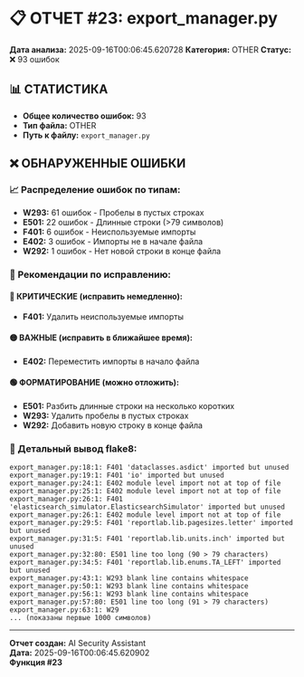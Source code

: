 # 📋 ОТЧЕТ #23: export_manager.py

**Дата анализа:** 2025-09-16T00:06:45.620728
**Категория:** OTHER
**Статус:** ❌ 93 ошибок

## 📊 СТАТИСТИКА

- **Общее количество ошибок:** 93
- **Тип файла:** OTHER
- **Путь к файлу:** `export_manager.py`

## ❌ ОБНАРУЖЕННЫЕ ОШИБКИ

### 📈 Распределение ошибок по типам:

- **W293:** 61 ошибок - Пробелы в пустых строках
- **E501:** 22 ошибок - Длинные строки (>79 символов)
- **F401:** 6 ошибок - Неиспользуемые импорты
- **E402:** 3 ошибок - Импорты не в начале файла
- **W292:** 1 ошибок - Нет новой строки в конце файла

### 🎯 Рекомендации по исправлению:

#### 🔴 КРИТИЧЕСКИЕ (исправить немедленно):
- **F401:** Удалить неиспользуемые импорты

#### 🟡 ВАЖНЫЕ (исправить в ближайшее время):
- **E402:** Переместить импорты в начало файла

#### 🟢 ФОРМАТИРОВАНИЕ (можно отложить):
- **E501:** Разбить длинные строки на несколько коротких
- **W293:** Удалить пробелы в пустых строках
- **W292:** Добавить новую строку в конце файла

### 📝 Детальный вывод flake8:

```
export_manager.py:18:1: F401 'dataclasses.asdict' imported but unused
export_manager.py:19:1: F401 'io' imported but unused
export_manager.py:24:1: E402 module level import not at top of file
export_manager.py:25:1: E402 module level import not at top of file
export_manager.py:26:1: F401 'elasticsearch_simulator.ElasticsearchSimulator' imported but unused
export_manager.py:26:1: E402 module level import not at top of file
export_manager.py:29:5: F401 'reportlab.lib.pagesizes.letter' imported but unused
export_manager.py:31:5: F401 'reportlab.lib.units.inch' imported but unused
export_manager.py:32:80: E501 line too long (90 > 79 characters)
export_manager.py:34:5: F401 'reportlab.lib.enums.TA_LEFT' imported but unused
export_manager.py:43:1: W293 blank line contains whitespace
export_manager.py:50:1: W293 blank line contains whitespace
export_manager.py:56:1: W293 blank line contains whitespace
export_manager.py:57:80: E501 line too long (91 > 79 characters)
export_manager.py:63:1: W29
... (показаны первые 1000 символов)
```

---
**Отчет создан:** AI Security Assistant  
**Дата:** 2025-09-16T00:06:45.620902  
**Функция #23**
